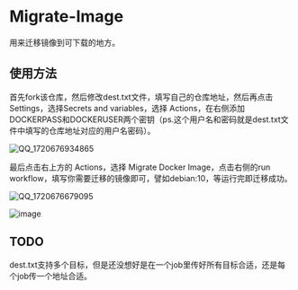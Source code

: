 # Migrate-Image
用来迁移镜像到可下载的地方。

## 使用方法

首先fork该仓库，然后修改dest.txt文件，填写自己的仓库地址，然后再点击Settings，选择Secrets and variables，选择 Actions，在右侧添加DOCKERPASS和DOCKERUSER两个密钥（ps.这个用户名和密码就是dest.txt文件中填写的仓库地址对应的用户名密码）。

![QQ_1720676934865](https://github.com/s1eke/Migrate-Image/assets/10690839/d17c2f18-8d9d-4522-b6ef-d5e69864914c)


最后点击右上方的 Actions，选择 Migrate Docker Image，点击右侧的run workflow，填写你需要迁移的镜像即可，譬如debian:10，等运行完即迁移成功。

![QQ_1720676679095](https://github.com/s1eke/Migrate-Image/assets/10690839/78a8a051-d549-43d3-8387-c85925439a96)

![image](https://github.com/s1eke/Migrate-Image/assets/10690839/935dd508-9a83-446d-900c-bf8b084186a0)


## TODO
dest.txt支持多个目标，但是还没想好是在一个job里传好所有目标合适，还是每个job传一个地址合适。
